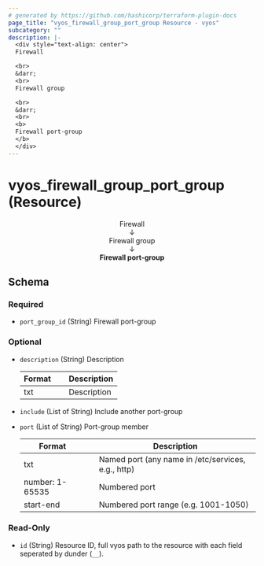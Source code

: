```yaml
---
# generated by https://github.com/hashicorp/terraform-plugin-docs
page_title: "vyos_firewall_group_port_group Resource - vyos"
subcategory: ""
description: |-
  <div style="text-align: center">
  Firewall

  <br>
  &darr;
  <br>
  Firewall group

  <br>
  &darr;
  <br>
  <b>
  Firewall port-group
  </b>
  </div>
---
```


# vyos_firewall_group_port_group (Resource)

<div style="text-align: center">
Firewall

<br>
&darr;
<br>
Firewall group

<br>
&darr;
<br>
<b>
Firewall port-group
</b>
</div>



<!-- schema generated by tfplugindocs -->
## Schema

### Required

- `port_group_id` (String) Firewall port-group

### Optional

- `description` (String) Description

    |  Format &emsp; | Description  |
    |----------|---------------|
    |  txt  &emsp; |  Description  |
- `include` (List of String) Include another port-group
- `port` (List of String) Port-group member

    |  Format &emsp; | Description  |
    |----------|---------------|
    |  txt  &emsp; |  Named port (any name in /etc/services, e.g., http)  |
    |  number: 1-65535  &emsp; |  Numbered port  |
    |  start-end  &emsp; |  Numbered port range (e.g. 1001-1050)  |

### Read-Only

- `id` (String) Resource ID, full vyos path to the resource with each field seperated by dunder (`__`).
